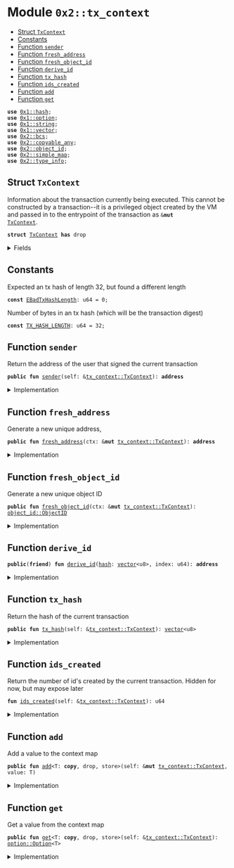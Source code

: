 
<a name="0x2_tx_context"></a>

# Module `0x2::tx_context`



-  [Struct `TxContext`](#0x2_tx_context_TxContext)
-  [Constants](#@Constants_0)
-  [Function `sender`](#0x2_tx_context_sender)
-  [Function `fresh_address`](#0x2_tx_context_fresh_address)
-  [Function `fresh_object_id`](#0x2_tx_context_fresh_object_id)
-  [Function `derive_id`](#0x2_tx_context_derive_id)
-  [Function `tx_hash`](#0x2_tx_context_tx_hash)
-  [Function `ids_created`](#0x2_tx_context_ids_created)
-  [Function `add`](#0x2_tx_context_add)
-  [Function `get`](#0x2_tx_context_get)


<pre><code><b>use</b> <a href="">0x1::hash</a>;
<b>use</b> <a href="">0x1::option</a>;
<b>use</b> <a href="">0x1::string</a>;
<b>use</b> <a href="">0x1::vector</a>;
<b>use</b> <a href="bcs.md#0x2_bcs">0x2::bcs</a>;
<b>use</b> <a href="copyable_any.md#0x2_copyable_any">0x2::copyable_any</a>;
<b>use</b> <a href="object_id.md#0x2_object_id">0x2::object_id</a>;
<b>use</b> <a href="simple_map.md#0x2_simple_map">0x2::simple_map</a>;
<b>use</b> <a href="type_info.md#0x2_type_info">0x2::type_info</a>;
</code></pre>



<a name="0x2_tx_context_TxContext"></a>

## Struct `TxContext`

Information about the transaction currently being executed.
This cannot be constructed by a transaction--it is a privileged object created by
the VM and passed in to the entrypoint of the transaction as <code>&<b>mut</b> <a href="tx_context.md#0x2_tx_context_TxContext">TxContext</a></code>.


<pre><code><b>struct</b> <a href="tx_context.md#0x2_tx_context_TxContext">TxContext</a> <b>has</b> drop
</code></pre>



<details>
<summary>Fields</summary>


<dl>
<dt>
<code>sender: <b>address</b></code>
</dt>
<dd>
 The address of the user that signed the current transaction
</dd>
<dt>
<code>tx_hash: <a href="">vector</a>&lt;u8&gt;</code>
</dt>
<dd>
 Hash of the current transaction
</dd>
<dt>
<code>ids_created: u64</code>
</dt>
<dd>
 Counter recording the number of fresh id's created while executing
 this transaction. Always 0 at the start of a transaction
</dd>
<dt>
<code>map: <a href="simple_map.md#0x2_simple_map_SimpleMap">simple_map::SimpleMap</a>&lt;<a href="_String">string::String</a>, <a href="copyable_any.md#0x2_copyable_any_Any">copyable_any::Any</a>&gt;</code>
</dt>
<dd>
 A Key-Value map that can be used to store context information
</dd>
</dl>


</details>

<a name="@Constants_0"></a>

## Constants


<a name="0x2_tx_context_EBadTxHashLength"></a>

Expected an tx hash of length 32, but found a different length


<pre><code><b>const</b> <a href="tx_context.md#0x2_tx_context_EBadTxHashLength">EBadTxHashLength</a>: u64 = 0;
</code></pre>



<a name="0x2_tx_context_TX_HASH_LENGTH"></a>

Number of bytes in an tx hash (which will be the transaction digest)


<pre><code><b>const</b> <a href="tx_context.md#0x2_tx_context_TX_HASH_LENGTH">TX_HASH_LENGTH</a>: u64 = 32;
</code></pre>



<a name="0x2_tx_context_sender"></a>

## Function `sender`

Return the address of the user that signed the current
transaction


<pre><code><b>public</b> <b>fun</b> <a href="tx_context.md#0x2_tx_context_sender">sender</a>(self: &<a href="tx_context.md#0x2_tx_context_TxContext">tx_context::TxContext</a>): <b>address</b>
</code></pre>



<details>
<summary>Implementation</summary>


<pre><code><b>public</b> <b>fun</b> <a href="tx_context.md#0x2_tx_context_sender">sender</a>(self: &<a href="tx_context.md#0x2_tx_context_TxContext">TxContext</a>): <b>address</b> {
    self.sender
}
</code></pre>



</details>

<a name="0x2_tx_context_fresh_address"></a>

## Function `fresh_address`

Generate a new unique address,


<pre><code><b>public</b> <b>fun</b> <a href="tx_context.md#0x2_tx_context_fresh_address">fresh_address</a>(ctx: &<b>mut</b> <a href="tx_context.md#0x2_tx_context_TxContext">tx_context::TxContext</a>): <b>address</b>
</code></pre>



<details>
<summary>Implementation</summary>


<pre><code><b>public</b> <b>fun</b> <a href="tx_context.md#0x2_tx_context_fresh_address">fresh_address</a>(ctx: &<b>mut</b> <a href="tx_context.md#0x2_tx_context_TxContext">TxContext</a>): <b>address</b> {
    <b>let</b> addr = <a href="tx_context.md#0x2_tx_context_derive_id">derive_id</a>(ctx.tx_hash, ctx.ids_created);
    ctx.ids_created = ctx.ids_created + 1;
    addr
}
</code></pre>



</details>

<a name="0x2_tx_context_fresh_object_id"></a>

## Function `fresh_object_id`

Generate a new unique object ID


<pre><code><b>public</b> <b>fun</b> <a href="tx_context.md#0x2_tx_context_fresh_object_id">fresh_object_id</a>(ctx: &<b>mut</b> <a href="tx_context.md#0x2_tx_context_TxContext">tx_context::TxContext</a>): <a href="object_id.md#0x2_object_id_ObjectID">object_id::ObjectID</a>
</code></pre>



<details>
<summary>Implementation</summary>


<pre><code><b>public</b> <b>fun</b> <a href="tx_context.md#0x2_tx_context_fresh_object_id">fresh_object_id</a>(ctx: &<b>mut</b> <a href="tx_context.md#0x2_tx_context_TxContext">TxContext</a>): ObjectID {
    <a href="object_id.md#0x2_object_id_address_to_object_id">object_id::address_to_object_id</a>(<a href="tx_context.md#0x2_tx_context_fresh_address">fresh_address</a>(ctx))
}
</code></pre>



</details>

<a name="0x2_tx_context_derive_id"></a>

## Function `derive_id`



<pre><code><b>public</b>(<b>friend</b>) <b>fun</b> <a href="tx_context.md#0x2_tx_context_derive_id">derive_id</a>(<a href="">hash</a>: <a href="">vector</a>&lt;u8&gt;, index: u64): <b>address</b>
</code></pre>



<details>
<summary>Implementation</summary>


<pre><code><b>public</b>(<b>friend</b>) <b>fun</b> <a href="tx_context.md#0x2_tx_context_derive_id">derive_id</a>(<a href="">hash</a>: <a href="">vector</a>&lt;u8&gt;, index: u64): <b>address</b> {
    <b>let</b> bytes = <a href="">hash</a>;
    <a href="_append">vector::append</a>(&<b>mut</b> bytes, <a href="../doc/bcs.md#0x1_bcs_to_bytes">bcs::to_bytes</a>(&index));
    //TODO change <b>return</b> type <b>to</b> h256 and <b>use</b> h256 <b>to</b> replace <b>address</b>?
    <b>let</b> id = <a href="_sha3_256">hash::sha3_256</a>(bytes);
    bcs::to_address(id)
}
</code></pre>



</details>

<a name="0x2_tx_context_tx_hash"></a>

## Function `tx_hash`

Return the hash of the current transaction


<pre><code><b>public</b> <b>fun</b> <a href="tx_context.md#0x2_tx_context_tx_hash">tx_hash</a>(self: &<a href="tx_context.md#0x2_tx_context_TxContext">tx_context::TxContext</a>): <a href="">vector</a>&lt;u8&gt;
</code></pre>



<details>
<summary>Implementation</summary>


<pre><code><b>public</b> <b>fun</b> <a href="tx_context.md#0x2_tx_context_tx_hash">tx_hash</a>(self: &<a href="tx_context.md#0x2_tx_context_TxContext">TxContext</a>): <a href="">vector</a>&lt;u8&gt; {
    self.tx_hash
}
</code></pre>



</details>

<a name="0x2_tx_context_ids_created"></a>

## Function `ids_created`

Return the number of id's created by the current transaction.
Hidden for now, but may expose later


<pre><code><b>fun</b> <a href="tx_context.md#0x2_tx_context_ids_created">ids_created</a>(self: &<a href="tx_context.md#0x2_tx_context_TxContext">tx_context::TxContext</a>): u64
</code></pre>



<details>
<summary>Implementation</summary>


<pre><code><b>fun</b> <a href="tx_context.md#0x2_tx_context_ids_created">ids_created</a>(self: &<a href="tx_context.md#0x2_tx_context_TxContext">TxContext</a>): u64 {
    self.ids_created
}
</code></pre>



</details>

<a name="0x2_tx_context_add"></a>

## Function `add`

Add a value to the context map


<pre><code><b>public</b> <b>fun</b> <a href="tx_context.md#0x2_tx_context_add">add</a>&lt;T: <b>copy</b>, drop, store&gt;(self: &<b>mut</b> <a href="tx_context.md#0x2_tx_context_TxContext">tx_context::TxContext</a>, value: T)
</code></pre>



<details>
<summary>Implementation</summary>


<pre><code><b>public</b> <b>fun</b> <a href="tx_context.md#0x2_tx_context_add">add</a>&lt;T: drop + store + <b>copy</b>&gt;(self: &<b>mut</b> <a href="tx_context.md#0x2_tx_context_TxContext">TxContext</a>, value: T) {
    <b>let</b> <a href="any.md#0x2_any">any</a> = <a href="copyable_any.md#0x2_copyable_any_pack">copyable_any::pack</a>(value);
    <b>let</b> <a href="">type_name</a> = *<a href="copyable_any.md#0x2_copyable_any_type_name">copyable_any::type_name</a>(&<a href="any.md#0x2_any">any</a>);
    <a href="simple_map.md#0x2_simple_map_add">simple_map::add</a>(&<b>mut</b> self.map, <a href="">type_name</a>, <a href="any.md#0x2_any">any</a>)
}
</code></pre>



</details>

<a name="0x2_tx_context_get"></a>

## Function `get`

Get a value from the context map


<pre><code><b>public</b> <b>fun</b> <a href="tx_context.md#0x2_tx_context_get">get</a>&lt;T: <b>copy</b>, drop, store&gt;(self: &<a href="tx_context.md#0x2_tx_context_TxContext">tx_context::TxContext</a>): <a href="_Option">option::Option</a>&lt;T&gt;
</code></pre>



<details>
<summary>Implementation</summary>


<pre><code><b>public</b> <b>fun</b> <a href="tx_context.md#0x2_tx_context_get">get</a>&lt;T: drop + store + <b>copy</b>&gt;(self: &<a href="tx_context.md#0x2_tx_context_TxContext">TxContext</a>): Option&lt;T&gt; {
    <b>let</b> <a href="">type_name</a> = <a href="type_info.md#0x2_type_info_type_name">type_info::type_name</a>&lt;T&gt;();
    <b>if</b> (<a href="simple_map.md#0x2_simple_map_contains_key">simple_map::contains_key</a>(&self.map, &<a href="">type_name</a>)) {
        <b>let</b> <a href="any.md#0x2_any">any</a> = <a href="simple_map.md#0x2_simple_map_borrow">simple_map::borrow</a>(&self.map, &<a href="">type_name</a>);
        <a href="_some">option::some</a>(<a href="copyable_any.md#0x2_copyable_any_unpack">copyable_any::unpack</a>(*<a href="any.md#0x2_any">any</a>))
    }<b>else</b>{
        <a href="_none">option::none</a>()
    }
}
</code></pre>



</details>
